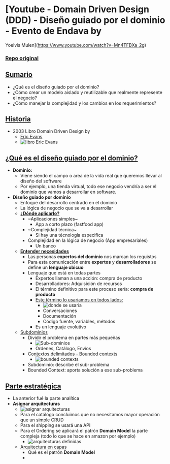 # [Youtube - Domain Driven Design (DDD) - Diseño guiado por el dominio - Evento de Endava by 
Yoelvis Mulen](https://www.youtube.com/watch?v=Mn4TFBXa_2g)
### [Repo original](https://github.com/ymulenll/OnlineStore/tree/develop)

## [Sumario](https://youtu.be/Mn4TFBXa_2g?t=46)
- ¿Qué es el diseño guiado por el dominio?
- ¿Cómo crear un modelo aislado y reutilizable que realmente represente el negocio?
- ¿Cómo manejar la complejidad y los cambios en los requerimientos?

## [Historia](https://youtu.be/Mn4TFBXa_2g?t=76)
- 2003 Libro Domain Driven Design by
  - [Eric Evans](https://twitter.com/ericevans0)
  - ![libro Eric Evans](https://trello-attachments.s3.amazonaws.com/5d85fbb425740b29d72cedbb/377x500/ed7165248d59e52348b56ae78544d3f2/image.png)

## [¿Qué es el diseño guiado por el dominio?](https://youtu.be/Mn4TFBXa_2g?t=146)
  - **Dominio:**
    - Viene siendo el campo o area de la vida real que queremos llevar al diseño del software
    - Por ejemplo, una tienda virtual, todo ese negocio vendría a ser el dominio que vamos a desarrollar en software.
  - **Diseño guiado por dominio**
    - Enfoque del desarrollo centrado en el dominio
    - La lógica de negocio que se va a desarrollar
    - [**¿Dónde aplicarlo?**](https://youtu.be/Mn4TFBXa_2g?t=226)
      - ~Aplicaciones simples~
        - App a corto plazo (fastfood app)
      - ~Complejidad técnica~
        - Si hay una técnología especifica 
      - Complejidad en la lógica de negocio (App empresariales)
        - Un banco
    - [**Entender necesidades**](https://youtu.be/Mn4TFBXa_2g?t=312)
      - Las personas **expertos del dominio** nos marcan los requistos
      - Para esta comunicación entre **expertos** y **desarrolladores** se define un **lenguaje ubicuo**
      - Lenguaje que está en todas partes
        - Expertos llaman a una acción: compra de producto
        - Desarrolladores: Adquisición de recursos
        - El término definitivo para este proceso sería: **compra de producto**
        - [Este término lo usaríamos en todos lados:](https://youtu.be/Mn4TFBXa_2g?t=403)
          - ![donde se usaría](https://trello-attachments.s3.amazonaws.com/5d85fbb425740b29d72cedbb/875x540/ca612d1c4dc2f4c3a911b19aacf20c7d/image.png)
          - Conversaciones
          - Documentación
          - Código fuente, variables, métodos
        - Es un lenguaje evolutivo
    - [Subdominios](https://youtu.be/Mn4TFBXa_2g?t=447)
      - Dividir el problema en partes más pequeñas
        - ![Sub-dominios](https://trello-attachments.s3.amazonaws.com/5d85fbb425740b29d72cedbb/849x532/0359fc059363109a5d9ea800e15a28fb/image.png)
        - Ordenes, Catálogo, Envíos
      - [Contextos delimitados - Bounded contexts](https://youtu.be/Mn4TFBXa_2g?t=470)
        - ![bounded contexts](https://trello-attachments.s3.amazonaws.com/5d85fbb425740b29d72cedbb/823x481/31a8aac13cff04c02b6fc1ab25b0adb8/image.png)
      - Subdominio: describe el sub-problema
      - Bounded Context: aporta solución a ese sub-problema
  
  ## [Parte estratégica](https://youtu.be/Mn4TFBXa_2g?t=556)
  - La anterior fué la parte analítica
  - **Asignar arquitecturas**
    - ![asignar arquitecturas](https://trello-attachments.s3.amazonaws.com/5d85fbb425740b29d72cedbb/918x454/5318571a8a1c2657a3d29a3ea4d25cc0/image.png)
    - Para el catálogo concluimos que no necesitamos mayor operación que un simple CRUD
    - Para el shipping se usará una API
    - Para el Ordering se aplicará el patrón **Domain Model** la parte compleja (todo lo que se hace en amazon por ejemplo)
      - ![arquitecturas definidas](https://trello-attachments.s3.amazonaws.com/5d85fbb425740b29d72cedbb/821x492/0254df2b3b2a6555b30ff545cbafa1ea/image.png)
    - [Arquitectura en capas](https://youtu.be/Mn4TFBXa_2g?t=697)
      - Qué es el patrón **Domain Model**
      - 

      
    
      

   